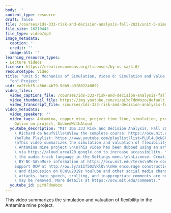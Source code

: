 ```yaml
---
body: ''
content_type: resource
draft: false
file: /courses/ids-333-risk-and-decision-analysis-fall-2021/unit-5-simulation-video-6_360p_16_9.mp4
file_size: 16210443
file_type: video/mp4
image_metadata:
  caption: ''
  credit: ''
  image-alt: ''
learning_resource_types:
- Lecture Videos
license: https://creativecommons.org/licenses/by-nc-sa/4.0/
resourcetype: Video
title: 'Unit 5: Mechanics of Simulation, Video 6: Simulation and Value Flexibility
  "on" Project'
uid: ea2fcbf5-a5bd-4b79-9db9-a9f802240892
video_files:
  video_captions_file: /courses/ids-333-risk-and-decision-analysis-fall-2021/1iTGQR45-gfMqSbuR0CneGB__GSC_xh_d_transcript.webvtt
  video_thumbnail_file: https://img.youtube.com/vi/pLYdFdnWozo/default.jpg
  video_transcript_file: /courses/ids-333-risk-and-decision-analysis-fall-2021/1iTGQR45-gfMqSbuR0CneGB__GSC_xh_d_transcript.pdf
video_metadata:
  video_speakers: ''
  video_tags: Antamina, copper mine, project time line, simulation, project uncertainties,
    Option on project, DubbedWithAloud
  youtube_description: "MIT IDS.333 Risk and Decision Analysis, Fall 2021\nInstructor:\
    \ Richard de Neufville\nView the complete course: https://ocw.mit.edu/courses/ids-333-risk-and-decision-analysis-fall-2021/\n\
    YouTube Playlist: https://www.youtube.com/playlist?list=PLUl4u3cNGP62jwhTqp8_1kwrkDkxZhpQC\n\
    \nThis video summarizes the simulation and valuation of flexibility on in the\
    \ Antamina mine project.\n\nThis video has been dubbed using an artificial voice\
    \ via https://aloud.area120.google.com to increase accessibility. You can change\
    \ the audio track language in the Settings menu.\n\nLicense: Creative Commons\
    \ BY-NC-SA\nMore information at https://ocw.mit.edu/terms\nMore courses at https://ocw.mit.edu\n\
    Support OCW at http://ow.ly/a1If50zVRlQ\n\nWe encourage constructive comments\
    \ and discussion on OCW\u2019s YouTube and other social media channels. Personal\
    \ attacks, hate speech, trolling, and inappropriate comments are not allowed and\
    \ may be removed. More details at https://ocw.mit.edu/comments."
  youtube_id: pLYdFdnWozo
---
```

This video summarizes the simulation and valuation of flexibility in the Antamina mine project.